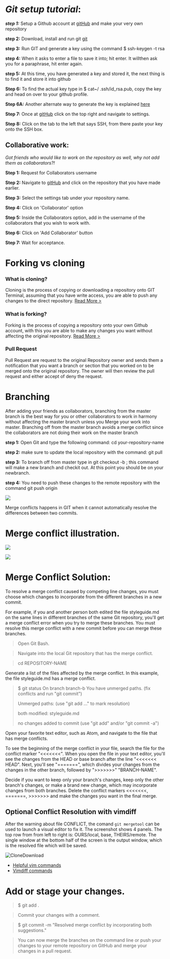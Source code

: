 
# **_Git setup tutorial_**:


 ***step 1:*** Setup a Github account at [gitHub](https://github.com) and make your very own repository
 
 
 **step 2:** Download, install and run git [git](https://git-scm.com/downloads) 
 
 
 **step 3:** Run GIT and generate a key using the command $ ssh-keygen -t rsa
 
 
 **step 4:** When it asks to enter a file to save it into; hit enter. It willthen ask you for a paraphrase, hit enter again.
 
 
 **step 5:** At this time, you have generated a key and stored it, the next thing is to find it and store it into github
 
 
 **Step 6:** To find the actual key type in $ cat~/ .ssh/id_rsa.pub, copy the key and head on over to your github profile.
 
 
 **Step 6A:** Another alternate way to generate the key is explained [here](https://help.github.com/en/github/authenticating-to-github/generating-a-new-ssh-key-and-adding-it-to-the-ssh-agent#adding-your-ssh-key-to-the-ssh-agent)
 
 
 **Step 7:** Once at [gitHub](https://github.com) click on the top right and navigate to settings.
 
 
 **Step 8:** Click on the tab to the left that says SSH, from there paste your key onto the SSH box.


## Collaborative work:


_Got friends who would like to work on the repository as well, why not add them as collaborators?!_



**Step 1:** Request for Collaborators username


**Step 2:** Navigate to [gitHub](https://github.com) and click on the repository that you have made earlier.


**Step 3:** Select the settings tab under your repository name. 


**Step 4:** Click on 'Collaborator' option


**Step 5:** Inside the Collaborators option, add in the username of the collaborators that you wish to work with.


**Step 6:** Click on 'Add Collaborator' button


**Step 7:** Wait for acceptance.


# Forking vs cloning


### What is cloning? 


Cloning is the process of copying or downloading a repository onto GIT Terminal, assuming that you have write access, you are able to push any changes to the direct repository. 
[Read More >](/Forking-Vs-Cloning/cloning.md)

### What is forking? 


Forking is the process of copying a repository onto your own Github account, with this you are able to make any changes you want without affecting the original repository.
[Read More >](/Forking-Vs-Cloning/forking.md)




### Pull Request

Pull Request are request to the original Repository owner and sends them a notification that you want a branch or section that you worked on to be merged onto the original repository. The owner will then review the pull request and either accept of deny the request.



# Branching

After adding your friends as collaborators, branching from the master branch is the best way for you or other collaborators to work in harmony without affecting the master branch unless you Merge your work into master. Branching off from the master branch avoids a merge conflict since the collaborators are not doing their work on the master branch  


**step 1:** Open Git and type the following command: cd your-repository-name


**step 2:** make sure to update the local repository with the command: git pull


**step 3:** To branch off from master type in git checkout -b <branch-name-goes-here>; this command will make a new branch and checkit out. At this point you should be on your newbranch.


**step 4:** You need to push these changes to the remote repository with the command git push origin <new-branch-name>


![](https://github.com/jfrelish/miniproject/blob/school/Pictures/Screenshot%20(17).png)

Merge conflicts happens in GIT when it cannot automatically resolve the differences between two commits.

# Merge conflict illustration.


![](https://github.com/jfrelish/miniproject/blob/school/Pictures/merge%20conflict%201.png)


![](https://github.com/jfrelish/miniproject/blob/school/Pictures/merge%20conflict%202.png)






# Merge Conflict Solution:



To resolve a merge conflict caused by competing line changes, you must choose which changes to incorporate from the different branches in a new commit.


For example, if you and another person both edited the file styleguide.md on the same lines in different branches of the same Git repository, you'll get a merge conflict error when you try to merge these branches. You must resolve this merge conflict with a new commit before you can merge these branches.


> Open Git Bash.


> Navigate into the local Git repository that has the merge conflict.


> cd REPOSITORY-NAME


Generate a list of the files affected by the merge conflict. In this example, the file styleguide.md has a merge conflict.
> $ git status
>  On branch branch-b
>  You have unmerged paths.
>    (fix conflicts and run "git commit")
> 
>  Unmerged paths:
>    (use "git add ..." to mark resolution)
> 
>  both modified:      styleguide.md
> 
> no changes added to commit (use "git add" and/or "git commit -a")


Open your favorite text editor, such as Atom, and navigate to the file that has merge conflicts.


To see the beginning of the merge conflict in your file, search the file for the conflict marker "<<<<<<<". When you open the file in your text editor, you'll see the changes from the HEAD or base branch after the line "<<<<<<< HEAD". Next, you'll see "=======", which divides your changes from the changes in the other branch, followed by ">>>>>>>" "BRANCH-NAME". 


Decide if you want to keep only your branch's changes, keep only the other branch's changes, or make a brand new change, which may incorporate changes from both branches. Delete the conflict markers <<<<<<<, =======, >>>>>>> and make the changes you want in the final merge. 


## Optional Conflict Resolution with vimdiff
After the warning about file CONFLICT, the comand `git mergetool` can be used to launch a visual editor to fix it. The screenshot shows 4 panels. The top row from from left to right is: OURS/local, base, THEIRS/remote. The single window at the bottom half of the screen is the output window, which is the resolved file which will be saved. 

![CloneDownload](/Images/Resolving_a_merge_conflict.PNG)

* [Helpful vim commands](https://vim.fandom.com/wiki/Copy,_cut_and_paste)
* [Vimdiff commands](https://gist.github.com/mattratleph/4026987)


# Add or stage your changes.


> $ git add .


> Commit your changes with a comment.


> $ git commit -m "Resolved merge conflict by incorporating both suggestions."


> You can now merge the branches on the command line or push your changes to your remote repository on GitHub and merge your changes in a pull request.

